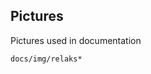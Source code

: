 Pictures
--------
Pictures used in documentation


```match
docs/img/relaks*
```

[icon]: fa://fa-photo/#4867b2
